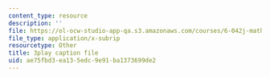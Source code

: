 ```yaml
---
content_type: resource
description: ''
file: https://ol-ocw-studio-app-qa.s3.amazonaws.com/courses/6-042j-mathematics-for-computer-science-spring-2015/ae75fbd3ea135edc9e91ba1373699de2_FkfsmwAtDdY.vtt
file_type: application/x-subrip
resourcetype: Other
title: 3play caption file
uid: ae75fbd3-ea13-5edc-9e91-ba1373699de2
---
```

